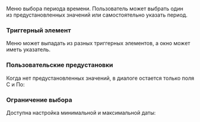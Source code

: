 Меню выбора периода времени. Пользователь может выбрать один из предустановленных значений или самостоятельно указать период.

<!-- example(time-range-overview) -->

### Триггерный элемент

Меню может выпадать из разных триггерных элементов, а окно может иметь указатель.

<!-- example(time-range-custom-trigger) -->

### Пользовательские предустановки

Когда нет предустановленных значений, в диалоге остается только поля С и По:

<!-- example(time-range-empty-type-list) -->

### Ограничение выбора

Доступна настройка минимальной и максимальной даты:

<!-- example(time-range-min-max) -->
